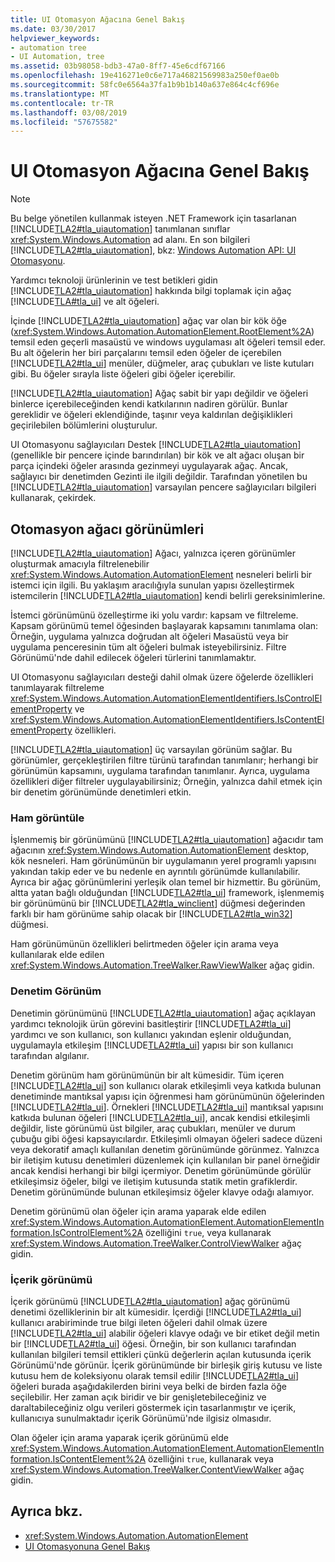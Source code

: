 ```yaml
---
title: UI Otomasyon Ağacına Genel Bakış
ms.date: 03/30/2017
helpviewer_keywords:
- automation tree
- UI Automation, tree
ms.assetid: 03b98058-bdb3-47a0-8ff7-45e6cdf67166
ms.openlocfilehash: 19e416271e0c6e717a46821569983a250ef0ae0b
ms.sourcegitcommit: 58fc0e6564a37fa1b9b1b140a637e864c4cf696e
ms.translationtype: MT
ms.contentlocale: tr-TR
ms.lasthandoff: 03/08/2019
ms.locfileid: "57675582"
---
```

# <a name="ui-automation-tree-overview"></a>UI Otomasyon Ağacına Genel Bakış
> [!NOTE]
>  Bu belge yönetilen kullanmak isteyen .NET Framework için tasarlanan [!INCLUDE[TLA2#tla_uiautomation](../../../includes/tla2sharptla-uiautomation-md.md)] tanımlanan sınıflar <xref:System.Windows.Automation> ad alanı. En son bilgileri [!INCLUDE[TLA2#tla_uiautomation](../../../includes/tla2sharptla-uiautomation-md.md)], bkz: [Windows Automation API: UI Otomasyonu](https://go.microsoft.com/fwlink/?LinkID=156746).  
  
 Yardımcı teknoloji ürünlerinin ve test betikleri gidin [!INCLUDE[TLA2#tla_uiautomation](../../../includes/tla2sharptla-uiautomation-md.md)] hakkında bilgi toplamak için ağaç [!INCLUDE[TLA#tla_ui](../../../includes/tlasharptla-ui-md.md)] ve alt öğeleri.  
  
 İçinde [!INCLUDE[TLA2#tla_uiautomation](../../../includes/tla2sharptla-uiautomation-md.md)] ağaç var olan bir kök öğe (<xref:System.Windows.Automation.AutomationElement.RootElement%2A>) temsil eden geçerli masaüstü ve windows uygulaması alt öğeleri temsil eder. Bu alt öğelerin her biri parçalarını temsil eden öğeler de içerebilen [!INCLUDE[TLA2#tla_ui](../../../includes/tla2sharptla-ui-md.md)] menüler, düğmeler, araç çubukları ve liste kutuları gibi. Bu öğeler sırayla liste öğeleri gibi öğeler içerebilir.  
  
 [!INCLUDE[TLA2#tla_uiautomation](../../../includes/tla2sharptla-uiautomation-md.md)] Ağaç sabit bir yapı değildir ve öğeleri binlerce içerebileceğinden kendi katkılarının nadiren görülür. Bunlar gereklidir ve öğeleri eklendiğinde, taşınır veya kaldırılan değişiklikleri geçirilebilen bölümlerini oluşturulur.  
  
 UI Otomasyonu sağlayıcıları Destek [!INCLUDE[TLA2#tla_uiautomation](../../../includes/tla2sharptla-uiautomation-md.md)] (genellikle bir pencere içinde barındırılan) bir kök ve alt ağacı oluşan bir parça içindeki öğeler arasında gezinmeyi uygulayarak ağaç. Ancak, sağlayıcı bir denetimden Gezinti ile ilgili değildir. Tarafından yönetilen bu [!INCLUDE[TLA2#tla_uiautomation](../../../includes/tla2sharptla-uiautomation-md.md)] varsayılan pencere sağlayıcıları bilgileri kullanarak, çekirdek.  
  
<a name="uiautomation_tree_view"></a>   
## <a name="views-of-the-automation-tree"></a>Otomasyon ağacı görünümleri  
 [!INCLUDE[TLA2#tla_uiautomation](../../../includes/tla2sharptla-uiautomation-md.md)] Ağacı, yalnızca içeren görünümler oluşturmak amacıyla filtrelenebilir <xref:System.Windows.Automation.AutomationElement> nesneleri belirli bir istemci için ilgili. Bu yaklaşım aracılığıyla sunulan yapısı özelleştirmek istemcilerin [!INCLUDE[TLA2#tla_uiautomation](../../../includes/tla2sharptla-uiautomation-md.md)] kendi belirli gereksinimlerine.  
  
 İstemci görünümünü özelleştirme iki yolu vardır: kapsam ve filtreleme. Kapsam görünümü temel öğesinden başlayarak kapsamını tanımlama olan: Örneğin, uygulama yalnızca doğrudan alt öğeleri Masaüstü veya bir uygulama penceresinin tüm alt öğeleri bulmak isteyebilirsiniz. Filtre Görünümü'nde dahil edilecek öğeleri türlerini tanımlamaktır.  
  
 UI Otomasyonu sağlayıcıları desteği dahil olmak üzere öğelerde özellikleri tanımlayarak filtreleme <xref:System.Windows.Automation.AutomationElementIdentifiers.IsControlElementProperty> ve <xref:System.Windows.Automation.AutomationElementIdentifiers.IsContentElementProperty> özellikleri.  
  
 [!INCLUDE[TLA2#tla_uiautomation](../../../includes/tla2sharptla-uiautomation-md.md)] üç varsayılan görünüm sağlar. Bu görünümler, gerçekleştirilen filtre türünü tarafından tanımlanır; herhangi bir görünümün kapsamını, uygulama tarafından tanımlanır. Ayrıca, uygulama özellikleri diğer filtreler uygulayabilirsiniz; Örneğin, yalnızca dahil etmek için bir denetim görünümünde denetimleri etkin.  
  
<a name="uiautomation_raw_view"></a>   
### <a name="raw-view"></a>Ham görüntüle  
 İşlenmemiş bir görünümünü [!INCLUDE[TLA2#tla_uiautomation](../../../includes/tla2sharptla-uiautomation-md.md)] ağacıdır tam ağacının <xref:System.Windows.Automation.AutomationElement> desktop, kök nesneleri. Ham görünümünün bir uygulamanın yerel programlı yapısını yakından takip eder ve bu nedenle en ayrıntılı görünümde kullanılabilir. Ayrıca bir ağaç görünümlerini yerleşik olan temel bir hizmettir. Bu görünüm, altta yatan bağlı olduğundan [!INCLUDE[TLA2#tla_ui](../../../includes/tla2sharptla-ui-md.md)] framework, işlenmemiş bir görünümünü bir [!INCLUDE[TLA2#tla_winclient](../../../includes/tla2sharptla-winclient-md.md)] düğmesi değerinden farklı bir ham görünüme sahip olacak bir [!INCLUDE[TLA2#tla_win32](../../../includes/tla2sharptla-win32-md.md)] düğmesi.  
  
 Ham görünümünün özellikleri belirtmeden öğeler için arama veya kullanılarak elde edilen <xref:System.Windows.Automation.TreeWalker.RawViewWalker> ağaç gidin.  
  
<a name="uiautomation_control_view"></a>   
### <a name="control-view"></a>Denetim Görünüm  
 Denetimin görünümünü [!INCLUDE[TLA2#tla_uiautomation](../../../includes/tla2sharptla-uiautomation-md.md)] ağaç açıklayan yardımcı teknolojik ürün görevini basitleştirir [!INCLUDE[TLA2#tla_ui](../../../includes/tla2sharptla-ui-md.md)] yardımcı ve son kullanıcı, son kullanıcı yakından eşlenir olduğundan, uygulamayla etkileşim [!INCLUDE[TLA2#tla_ui](../../../includes/tla2sharptla-ui-md.md)] yapısı bir son kullanıcı tarafından algılanır.  
  
 Denetim görünüm ham görünümünün bir alt kümesidir. Tüm içeren [!INCLUDE[TLA2#tla_ui](../../../includes/tla2sharptla-ui-md.md)] son kullanıcı olarak etkileşimli veya katkıda bulunan denetiminde mantıksal yapısı için öğrenmesi ham görünümünün öğelerinden [!INCLUDE[TLA2#tla_ui](../../../includes/tla2sharptla-ui-md.md)]. Örnekleri [!INCLUDE[TLA2#tla_ui](../../../includes/tla2sharptla-ui-md.md)] mantıksal yapısını katkıda bulunan öğeleri [!INCLUDE[TLA2#tla_ui](../../../includes/tla2sharptla-ui-md.md)], ancak kendisi etkileşimli değildir, liste görünümü üst bilgiler, araç çubukları, menüler ve durum çubuğu gibi öğesi kapsayıcılardır. Etkileşimli olmayan öğeleri sadece düzeni veya dekoratif amaçlı kullanılan denetim görünümünde görünmez. Yalnızca bir iletişim kutusu denetimleri düzenlemek için kullanılan bir panel örneğidir ancak kendisi herhangi bir bilgi içermiyor. Denetim görünümünde görülür etkileşimsiz öğeler, bilgi ve iletişim kutusunda statik metin grafiklerdir. Denetim görünümünde bulunan etkileşimsiz öğeler klavye odağı alamıyor.  
  
 Denetim görünümü olan öğeler için arama yaparak elde edilen <xref:System.Windows.Automation.AutomationElement.AutomationElementInformation.IsControlElement%2A> özelliğini `true`, veya kullanarak <xref:System.Windows.Automation.TreeWalker.ControlViewWalker> ağaç gidin.  
  
<a name="uiautomation_content_view"></a>   
### <a name="content-view"></a>İçerik görünümü  
 İçerik görünümü [!INCLUDE[TLA2#tla_uiautomation](../../../includes/tla2sharptla-uiautomation-md.md)] ağaç görünümü denetimi özelliklerinin bir alt kümesidir. İçerdiği [!INCLUDE[TLA2#tla_ui](../../../includes/tla2sharptla-ui-md.md)] kullanıcı arabiriminde true bilgi ileten öğeleri dahil olmak üzere [!INCLUDE[TLA2#tla_ui](../../../includes/tla2sharptla-ui-md.md)] alabilir öğeleri klavye odağı ve bir etiket değil metin bir [!INCLUDE[TLA2#tla_ui](../../../includes/tla2sharptla-ui-md.md)] öğesi. Örneğin, bir son kullanıcı tarafından kullanılan bilgileri temsil ettikleri çünkü değerlerin açılan kutusunda içerik Görünümü'nde görünür. İçerik görünümünde bir birleşik giriş kutusu ve liste kutusu hem de koleksiyonu olarak temsil edilir [!INCLUDE[TLA2#tla_ui](../../../includes/tla2sharptla-ui-md.md)] öğeleri burada aşağıdakilerden birini veya belki de birden fazla öğe seçilebilir. Her zaman açık biridir ve bir genişletebileceğiniz ve daraltabileceğiniz olgu verileri göstermek için tasarlanmıştır ve içerik, kullanıcıya sunulmaktadır içerik Görünümü'nde ilgisiz olmasıdır.  
  
 Olan öğeler için arama yaparak içerik görünümü elde <xref:System.Windows.Automation.AutomationElement.AutomationElementInformation.IsContentElement%2A> özelliğini `true`, kullanarak veya <xref:System.Windows.Automation.TreeWalker.ContentViewWalker> ağaç gidin.  
  
## <a name="see-also"></a>Ayrıca bkz.
- <xref:System.Windows.Automation.AutomationElement>
- [UI Otomasyonuna Genel Bakış](../../../docs/framework/ui-automation/ui-automation-overview.md)
